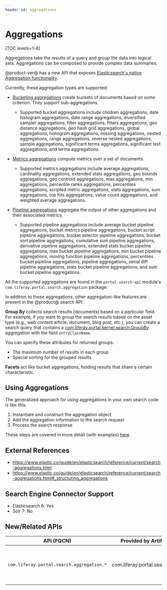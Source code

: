 ```yaml
---
header-id: aggregations
---
```


# Aggregations

[TOC levels=1-4]

Aggregations take the results of a query and group the data into logical sets.
Aggregations can be composed to provide complex data summaries.

@product-ver@ has a new API that exposes 
[Elasticsearch's native Aggregation functionality](https://www.elastic.co/guide/en/elasticsearch/reference/current/search-aggregations.html). 

Currently, these aggregation types are supported:

- [Bucketing aggregations](https://www.elastic.co/guide/en/elasticsearch/reference/current/search-aggregations-bucket.html) 
    create buckets of documents based on some criterion.  They support
    sub-aggregations.
    - Supported bucket aggregations include children aggregations, date
        histogram aggregations, date range aggregations, diversified sampler
        aggregations, filter aggregations, filters aggregations, geo distance
        aggregations, geo hash grid aggregations, global aggregations, histogram
        aggregations, missing aggregations, nested aggregations, range
        aggregations, reverse nested aggregations, sample aggregations,
        significant terms aggregations, significant text aggregations, and terms
        aggregations.
- [Metrics aggregations](https://www.elastic.co/guide/en/elasticsearch/reference/current/search-aggregations-metrics.html) 
    compute metrics over a set of documents.
    - Supported metrics aggregations include average aggregations, cardinality
        aggregations, extended stats aggregations, geo bounds aggregations, geo
        centroid aggregations, max aggregations, min aggregations, percentile
        ranks aggregations, percentiles aggregations, scripted metric
        aggregations, stats aggregations, sum aggregations, top hits
        aggregations, value count aggregations, and weighted average
        aggregations. 

- [Pipeline aggregations](https://www.elastic.co/guide/en/elasticsearch/reference/current/search-aggregations-pipeline.html) 
    aggregate the output of other aggregations and their associated metrics.
    - Supported pipeline aggregations include average bucket pipeline
        aggregations, bucket metrics pipeline aggregations, bucket script
        pipeline aggregations, bucket selector pipeline aggregations, bucket
        sort pipeline aggregations, cumulative sum pipeline aggregations,
        derivative pipeline aggregations, extended stats bucket pipeline
        aggregations, max bucket pipeline aggregations, min bucket pipeline
        aggregations, moving function pipeline aggregations, percentiles bucket
        pipeline aggregations, pipeline aggregations, serial diff pipeline
        aggregations, stats bucket pipeline aggregations, and sum bucket
        pipeline aggregations. 

All the supported aggregations are found in the `portal-search-api` module's
`com.liferay.portal.search.aggregation` package.

In addition to these aggregations, other aggregation-like features are present
in the @product@ search API:

**Group By** collects search results (documents) based on a particular field.
For example, if you want to group the search results based on the asset
type (e.g., web content article, document, blog post, etc.), you can create
a search query that contains
a [com.liferay.portal.kernel.search.GroupBy](https://github.com/liferay/liferay-portal/blob/7.2.x/portal-kernel/src/com/liferay/portal/kernel/search/GroupBy.java) 
aggregation with the field `entryClassName`.

You can specify these attributes for returned groups: 

- The maximum number of results in each group
- Special sorting for the grouped results

**Facets** act like bucket aggregations, holding results that share a certain
characteristic.

## Using Aggregations

The generalized approach for using aggregations in your own search code is like
this:

1.  Instantiate and construct the aggregation object
2.  Add the aggregation information to the search request
3.  Process the search response

These steps are covered in more detail (with examples) 
[here](/docs/7-2/frameworks/-/knowledge_base/f/creating-aggregations-in-low-level-search-calls).

## External References

* <https://www.elastic.co/guide/en/elasticsearch/reference/current/search-aggregations.html>
* <https://www.elastic.co/guide/en/elasticsearch/reference/current/search-aggregations.html#_structuring_aggregations>

## Search Engine Connector Support

* Elasticsearch 6: Yes
* Solr 7: No

## New/Related APIs

| API (FQCN) | Provided by Artifact | Notes |
| -----------|:--------------------:|:--------:|
| `com.liferay.portal.search.aggregation.*` | com.liferay.portal.search.api | The whole ["aggregation" package](https://github.com/liferay/liferay-portal/tree/7.2.x/modules/apps/portal-search/portal-search-api/src/main/java/com/liferay/portal/search/aggregation) is new as of @product-ver@
